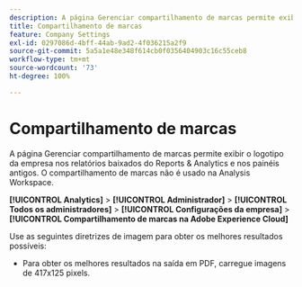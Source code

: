 ```yaml
---
description: A página Gerenciar compartilhamento de marcas permite exibir o logotipo de sua empresa nos relatórios baixados.
title: Compartilhamento de marcas
feature: Company Settings
exl-id: 0297086d-4bff-44ab-9ad2-4f036215a2f9
source-git-commit: 5a5a1e48e348f614cb0f0356404903c16c55ceb8
workflow-type: tm+mt
source-wordcount: '73'
ht-degree: 100%

---
```


# Compartilhamento de marcas

A página Gerenciar compartilhamento de marcas permite exibir o logotipo da empresa nos relatórios baixados do Reports &amp; Analytics e nos painéis antigos. O compartilhamento de marcas não é usado na Analysis Workspace.

**[!UICONTROL Analytics]** > **[!UICONTROL Administrador]** > **[!UICONTROL Todos os administradores]** > **[!UICONTROL Configurações da empresa]** > **[!UICONTROL Compartilhamento de marcas na Adobe Experience Cloud]**

Use as seguintes diretrizes de imagem para obter os melhores resultados possíveis:

* Para obter os melhores resultados na saída em PDF, carregue imagens de 417x125 pixels.
